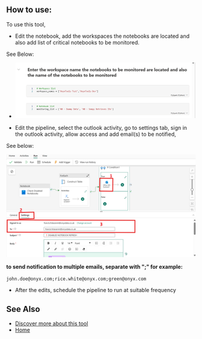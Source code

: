 ## **How to use:** 
To use this tool,
- Edit the notebook, add the workspaces the notebooks are located and also add list of critical notebooks to be monitored.

See Below: 
- ![image.png](https://github.com/Onyx-Data/FabOps-Toolkit/blob/main/docs/images/image-0b8166c2-807c-44cc-b417-3cf9380a0fd0.png)

- Edit the pipeline, select the outlook activity, go to settings tab, sign in the outlook activity, allow access and add email(s) to be notified, 

See below:

![image.png](https://github.com/Onyx-Data/FabOps-Toolkit/blob/main/docs/images/image-3719f41f-8c0d-4e06-88d9-fbff5f30aa48.png)





**to send notification to multiple emails, separate with ";" for example:** 

`john.doe@onyx.com;rice.white@onyx.com;green@onyx.com`


- After the edits, schedule the pipeline to run at suitable frequency

## **See Also**

- [Discover more about this tool](https://github.com/Onyx-Data/FabOps-Toolkit/blob/main/docs/Onyx-Tools/disabled-notebook-alert.md)
- [Home](https://github.com/Onyx-Data/FabOps-Toolkit/blob/main/README.md)

